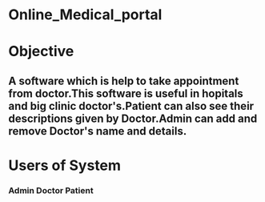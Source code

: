 # Online_Medical_portal
<h1> Objective</h1>
<h2>A software which is help to take appointment from doctor.This software is useful in hopitals and big clinic doctor's.Patient can also see their descriptions given by Doctor.Admin can add and remove Doctor's name and details. 
  </h2>
<h1> Users of System</h1>
<h3>Admin
  Doctor
  Patient
  </h3>
